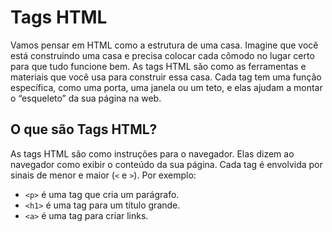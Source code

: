 # Tags HTML

Vamos pensar em HTML como a estrutura de uma casa. Imagine que você está construindo uma casa e precisa colocar cada cômodo no lugar certo para que tudo funcione bem. As tags HTML são como as ferramentas e materiais que você usa para construir essa casa. Cada tag tem uma função específica, como uma porta, uma janela ou um teto, e elas ajudam a montar o “esqueleto” da sua página na web.

## O que são Tags HTML?

As tags HTML são como instruções para o navegador. Elas dizem ao navegador como exibir o conteúdo da sua página. Cada tag é envolvida por sinais de menor e maior (`<` e `>`). Por exemplo:

- `<p>` é uma tag que cria um parágrafo.
- `<h1>` é uma tag para um título grande.
- `<a>` é uma tag para criar links.